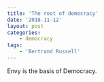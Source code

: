 ```yaml
---
title: 'The root of democracy'
date: '2018-11-12'
layout: post
categories:
    - democracy
tags:
    - 'Bertrand Russell'
---
```


Envy is the basis of Democracy.